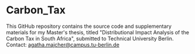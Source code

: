 # Carbon_Tax
This GitHub repository contains the source code and supplementary materials for my Master's thesis, titled "Distributional Impact Analysis of the Carbon Tax in South Africa", submitted to Technical University Berlin. 
Contact: agatha.majcher@campus.tu-berlin.de
